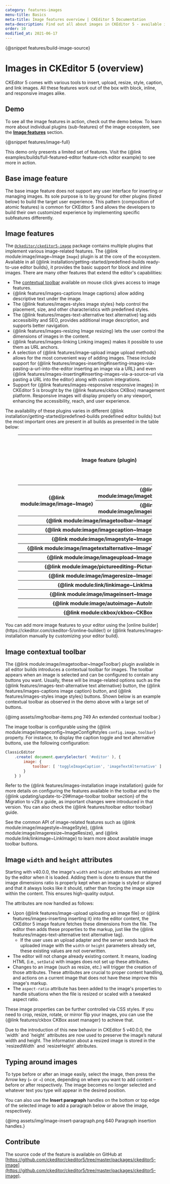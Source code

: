 ```yaml
---
category: features-images
menu-title: Basics
meta-title: Image features overview | CKEditor 5 Documentation
meta-description: Find out all about images in CKEditor 5 - available image features, attributes, or the image toolbar.
order: 10
modified_at: 2021-06-17
---
```

{@snippet features/build-image-source}

# Images in CKEditor&nbsp;5 (overview)

CKEditor&nbsp;5 comes with various tools to insert, upload, resize, style, caption, and link images. All these features work out of the box with block, inline, and responsive images alike.

## Demo

To see all the image features in action, check out the demo below. To learn more about individual plugins (sub-features) of the image ecosystem, see the [**Image features**](#image-features) section.

{@snippet features/image-full}

<info-box info>
	This demo only presents a limited set of features. Visit the {@link examples/builds/full-featured-editor feature-rich editor example} to see more in action.
</info-box>

## Base image feature

The base image feature does not support any user interface for inserting or managing images. Its sole purpose is to lay ground for other plugins (listed below) to build the target user experience. This pattern (composition of atomic features) is common for CKEditor&nbsp;5 and allows the developers to build their own customized experience by implementing specific subfeatures differently.

## Image features

The [`@ckeditor/ckeditor5-image`](https://www.npmjs.com/package/@ckeditor/ckeditor5-image) package contains multiple plugins that implement various image-related features. The {@link module:image/image~Image `Image`} plugin is at the core of the ecosystem. Available in all {@link installation/getting-started/predefined-builds ready-to-use editor builds}, it provides the basic support for block and inline images. There are many other features that extend the editor's capabilities:

* The [contextual toolbar](#image-contextual-toolbar) available on mouse click gives access to image features.
* {@link features/images-captions Image captions} allow adding descriptive text under the image.
* The {@link features/images-styles image styles} help control the placement, size, and other characteristics with predefined styles.
* The {@link features/images-text-alternative text alternative} tag aids accessibility and SEO, provides additional image description, and supports better navigation.
* {@link features/images-resizing Image resizing} lets the user control the dimensions of images in the content.
* {@link features/images-linking Linking images} makes it possible to use them as URL anchors.
* A selection of {@link features/image-upload image upload methods} allows for the most convenient way of adding images. These include support for {@link features/images-inserting#inserting-images-via-pasting-a-url-into-the-editor inserting an image via a URL} and even {@link features/images-inserting#inserting-images-via-a-source-url via pasting a URL into the editor} along with custom integrations.
* Support for {@link features/images-responsive responsive images} in CKEditor&nbsp;5 is brought by the {@link features/ckbox CKBox} management platform. Responsive images will display properly on any viewport, enhancing the accessibility, reach, and user experience.

The availability of these plugins varies in different {@link installation/getting-started/predefined-builds predefined editor builds} but the most important ones are present in all builds as presented in the table below:

<figure class="table">
	<table style="text-align: center">
		<thead>
			<tr>
				<th rowspan="2" colspan="2" style="vertical-align: middle">Image feature (plugin)</th>
				<th colspan="6">Predefined editor build</th>
			</tr>
			<tr>
				<th>{@link installation/getting-started/predefined-builds#classic-editor Classic}</th>
				<th>{@link installation/getting-started/predefined-builds#inline-editor Inline}</th>
				<th>{@link installation/getting-started/predefined-builds#balloon-editor Balloon}</th>
				<th>{@link installation/getting-started/predefined-builds#balloon-block-editor Balloon block}</th>
				<th>{@link installation/getting-started/predefined-builds#document-editor Document}</th>
				<th>{@link installation/getting-started/predefined-builds#superbuild Superbuild}</th>
			</tr>
		</thead>
		<tbody>
			<tr>
				<th rowspan="2" style="vertical-align: middle">{@link module:image/image~Image}</th>
				<th>{@link module:image/imageblock~ImageBlock}</th>
				<td>✅</td>
				<td>✅</td>
				<td>✅</td>
				<td>✅</td>
				<td>✅</td>
				<td>✅</td>
			</tr>
			<tr>
				<th>{@link module:image/imageinline~ImageInline}</th>
				<td>✅</td>
				<td>✅</td>
				<td>✅</td>
				<td>✅</td>
				<td>✅</td>
				<td>✅</td>
			</tr>
			<tr>
				<th colspan="2">{@link module:image/imagetoolbar~ImageToolbar}</th>
				<td>✅</td>
				<td>✅</td>
				<td>✅</td>
				<td>✅</td>
				<td>✅</td>
				<td>✅</td>
			</tr>
			<tr>
				<th colspan="2">{@link module:image/imagecaption~ImageCaption}</th>
				<td>✅</td>
				<td>✅</td>
				<td>✅</td>
				<td>✅</td>
				<td>✅</td>
				<td>✅</td>
			</tr>
			<tr>
				<th colspan="2">{@link module:image/imagestyle~ImageStyle}</th>
				<td>✅</td>
				<td>✅</td>
				<td>✅</td>
				<td>✅</td>
				<td>✅</td>
				<td>✅</td>
			</tr>
			<tr>
				<th colspan="2">{@link module:image/imagetextalternative~ImageTextAlternative}</th>
				<td>✅</td>
				<td>✅</td>
				<td>✅</td>
				<td>✅</td>
				<td>✅</td>
				<td>✅</td>
			</tr>
			<tr>
				<th colspan="2">{@link module:image/imageupload~ImageUpload}</th>
				<td>✅</td>
				<td>✅</td>
				<td>✅</td>
				<td>✅</td>
				<td>✅</td>
				<td>✅</td>
			</tr>
			<tr>
				<th colspan="2">{@link module:image/pictureediting~PictureEditing}</th>
				<td>✅</td>
				<td>✅</td>
				<td>✅</td>
				<td>✅</td>
				<td>✅</td>
				<td>✅</td>
			</tr>
			<tr>
				<th colspan="2">{@link module:image/imageresize~ImageResize}</th>
				<td>❌</td>
				<td>❌</td>
				<td>❌</td>
				<td>❌</td>
				<td>✅</td>
				<td>✅</td>
			</tr>
			<tr>
				<th colspan="2">{@link module:link/linkimage~LinkImage}</th>
				<td>❌</td>
				<td>❌</td>
				<td>❌</td>
				<td>❌</td>
				<td>❌</td>
				<td>✅</td>
			</tr>
			<tr>
				<th colspan="2">{@link module:image/imageinsert~ImageInsert}</th>
				<td>❌</td>
				<td>❌</td>
				<td>❌</td>
				<td>❌</td>
				<td>❌</td>
				<td>✅</td>
			</tr>
			<tr>
				<th colspan="2">{@link module:image/autoimage~AutoImage}</th>
				<td>❌</td>
				<td>❌</td>
				<td>❌</td>
				<td>❌</td>
				<td>❌</td>
				<td>✅</td>
			</tr>
			<tr>
				<th colspan="2">{@link module:ckbox/ckbox~CKBox}</th>
				<td>✅</td>
				<td>✅</td>
				<td>✅</td>
				<td>✅</td>
				<td>✅</td>
				<td>✅</td>
			</tr>
		</tbody>
	</table>
</figure>

<info-box>
	You can add more image features to your editor using the [online builder](https://ckeditor.com/ckeditor-5/online-builder/) or {@link features/images-installation manually by customizing your editor build}.
</info-box>

## Image contextual toolbar

The {@link module:image/imagetoolbar~ImageToolbar} plugin available in all editor builds introduces a contextual toolbar for images. The toolbar appears when an image is selected and can be configured to contain any buttons you want. Usually, these will be image-related options such as the {@link features/images-text-alternative text alternative} button, the {@link features/images-captions image caption} button, and {@link features/images-styles image styles} buttons. Shown below is an example contextual toolbar as observed in the demo above with a large set of buttons.

{@img assets/img/toolbar-items.png 749 An extended contextual toolbar.}

The image toolbar is configurable using the {@link module:image/imageconfig~ImageConfig#styles `config.image.toolbar`} property. For instance, to display the caption toggle and text alternative buttons, use the following configuration:

```js
ClassicEditor
	.create( document.querySelector( '#editor' ), {
		image: {
			toolbar: [ 'toggleImageCaption', 'imageTextAlternative' ]
		}
	} )
```
Refer to the {@link features/images-installation image installation} guide for more details on configuring the features available in the toolbar and to the {@link updating/update-to-29#image-toolbar toolbar section} of the Migration to v29.x guide, as important changes were introduced in that version. You can also check the {@link features/toolbar editor toolbar} guide.

See the common API of image-related features such as {@link module:image/imagestyle~ImageStyle}, {@link module:image/imageresize~ImageResize}, and {@link module:link/linkimage~LinkImage} to learn more about available image toolbar buttons.

## Image `width` and `height` attributes

Starting with v40.0.0, the image's `width` and `height` attributes are retained by the editor when it is loaded. Adding them is done to ensure that the image dimensions ratio is properly kept when an image is styled or aligned and that it always looks like it should, rather than forcing the image size within the content. This ensures high-quality output.

The attributes are now handled as follows:

* Upon {@link features/image-upload uploading an image file} or {@link features/images-inserting inserting it} into the editor content, the CKEditor 5 image feature fetches these dimensions from the file. The editor then adds these properties to the markup, just like the {@link features/images-text-alternative text alternative tag}.
	* If the user uses an upload adapter and the server sends back the uploaded image with the `width` or `height` parameters already set, these existing values are not overwritten.
* The editor will not change already existing content. It means, loading HTML (i.e., `setData`) with images does not set up these attributes.
* Changes to an image (such as resize, etc.) will trigger the creation of those attributes. These attributes are crucial to proper content handling, and actions on a current image that does not have these improve this image's markup.
* The `aspect-ratio` attribute has been added to the image's properties to handle situations when the file is resized or scaled with a tweaked aspect ratio.

These image properties can be further controlled via CSS styles. If you need to crop, resize, rotate, or mirror flip your images, you can use the {@link features/ckbox CKBox asset manager} to achieve that.

<info-box>
	Due to the introduction of this new behavior in CKEditor&nbsp;5 v40.0.0, the `width` and `height` attributes are now used to preserve the image’s natural width and height. The information about a resized image is stored in the `resizedWidth` and `resizeHeight` attributes.
</info-box>

## Typing around images

To type before or after an image easily, select the image, then press the Arrow key (<kbd>←</kbd> or <kbd>→</kbd>) once, depending on where you want to add content &ndash; before or after respectively. The image becomes no longer selected and whatever text you type will appear in the desired position.

You can also use the **Insert paragraph** handles on the bottom or top edge of the selected image to add a paragraph below or above the image, respectively.

{@img assets/img/image-insert-paragraph.png 640 Paragraph insertion handles.}

## Contribute

The source code of the feature is available on GitHub at [https://github.com/ckeditor/ckeditor5/tree/master/packages/ckeditor5-image](https://github.com/ckeditor/ckeditor5/tree/master/packages/ckeditor5-image).
